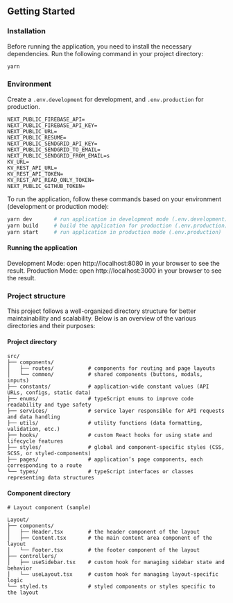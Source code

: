 ## Getting Started

### Installation

Before running the application, you need to install the necessary dependencies. Run the following command in your project directory:

```bash
yarn
```

### Environment

Create a `.env.development` for development, and `.env.production` for production.

```
NEXT_PUBLIC_FIREBASE_API=
NEXT_PUBLIC_FIREBASE_API_KEY=
NEXT_PUBLIC_URL=
NEXT_PUBLIC_RESUME=
NEXT_PUBLIC_SENDGRID_API_KEY=
NEXT_PUBLIC_SENDGRID_TO_EMAIL=
NEXT_PUBLIC_SENDGRID_FROM_EMAIL=s
KV_URL=
KV_REST_API_URL=
KV_REST_API_TOKEN=
KV_REST_API_READ_ONLY_TOKEN=
NEXT_PUBLIC_GITHUB_TOKEN=
```

To run the application, follow these commands based on your environment (development or production mode):

```bash
yarn dev       # run application in development mode (.env.development)
yarn build     # build the application for production (.env.production)
yarn start     # run application in production mode (.env.production)
```

#### Running the application

Development Mode: open http://localhost:8080 in your browser to see the result.
Production Mode: open http://localhost:3000 in your browser to see the result.

### Project structure
This project follows a well-organized directory structure for better maintainability and scalability. Below is an overview of the various directories and their purposes:

#### Project directory

```plaintext
src/
├── components/
│   ├── routes/           # components for routing and page layouts
│   └── common/           # shared components (buttons, modals, inputs)
├── constants/            # application-wide constant values (API URLs, configs, static data)
├── enums/                # typeScript enums to improve code readability and type safety
├── services/             # service layer responsible for API requests and data handling
├── utils/                # utility functions (data formatting, validation, etc.)
├── hooks/                # custom React hooks for using state and lifecycle features
├── styles/               # global and component-specific styles (CSS, SCSS, or styled-components)
├── pages/                # application’s page components, each corresponding to a route
└── types/                # typeScript interfaces or classes representing data structures
```

#### Component directory
```plaintext
# Layout component (sample)

Layout/
├── components/
│   ├── Header.tsx        # the header component of the layout
│   ├── Content.tsx       # the main content area component of the layout
│   └── Footer.tsx        # the footer component of the layout
├── controllers/
│   ├── useSidebar.tsx    # custom hook for managing sidebar state and behavior
│   └── useLayout.tsx     # custom hook for managing layout-specific logic
└── styled.ts             # styled components or styles specific to the layout
```